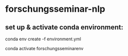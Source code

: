 # forschungsseminar-nlp


## set up & activate conda environment:

conda env create -f environment.yml

conda activate forschungsseminarenv

